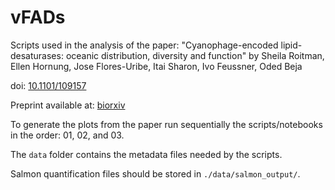 # vFADs
Scripts used in the analysis of the paper: "Cyanophage-encoded lipid-desaturases: oceanic distribution, diversity and function" by Sheila Roitman, Ellen Hornung, Jose Flores-Uribe, Itai Sharon, Ivo Feussner, Oded Beja

doi: [10.1101/109157](https://doi.org/10.1101/109157)

Preprint available at: [biorxiv](http://www.biorxiv.org/content/early/2017/02/16/109157)

To generate the plots from the paper run sequentially the scripts/notebooks in the order: 01, 02, and 03.

The `data` folder contains the metadata files needed by the scripts.

Salmon quantification files should be stored in `./data/salmon_output/`.
